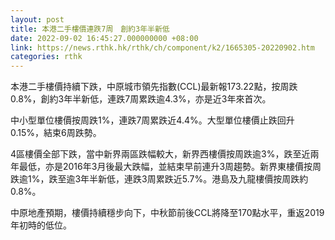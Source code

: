 ```yaml
---
layout: post
title: 本港二手樓價連跌7周　創約3年半新低
date: 2022-09-02 16:45:27.000000000 +08:00
link: https://news.rthk.hk/rthk/ch/component/k2/1665305-20220902.htm
categories: rthk
---
```


本港二手樓價持續下跌，中原城市領先指數(CCL)最新報173.22點，按周跌0.8%，創約3年半新低，連跌7周累跌逾4.3%，亦是近3年來首次。

中小型單位樓價按周跌1%，連跌7周累跌近4.4%。大型單位樓價止跌回升0.15%，結束6周跌勢。

4區樓價全部下跌，當中新界兩區跌幅較大，新界西樓價按周跌逾3%，跌至近兩年最低，亦是2016年3月後最大跌幅，並結束早前連升3周趨勢。新界東樓價按周跌逾1%，跌至逾3年半新低，連跌3周累跌近5.7%。港島及九龍樓價按周跌約0.8%。

中原地產預期，樓價持續穩步向下，中秋節前後CCL將降至170點水平，重返2019年初時的低位。
